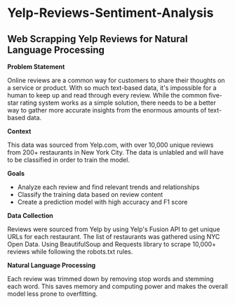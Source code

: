 # Yelp-Reviews-Sentiment-Analysis

## Web Scrapping Yelp Reviews for Natural Language Processing

**Problem Statement**

Online reviews are a common way for customers to share their thoughts on a service or product. With so much text-based data, it's impossible for a human to keep up and read through every review. While the common five-star rating system works as a simple solution, there needs to be a better way to gather more accurate insights from the enormous amounts of text-based data.

**Context**

This data was sourced from Yelp.com, with over 10,000 unique reviews from 200+ restaurants in New York City. The data is unlabled and will have to be classified in order to train the model.

**Goals**

* Analyze each review and find relevant trends and relationships
* Classify the training data based on review content
* Create a prediction model with high accuracy and F1 score

**Data Collection**

Reviews were sourced from Yelp by using Yelp's Fusion API to get unique URLs for each restaurant. The list of restaurants was gathered using NYC Open Data. Using BeautifulSoup and Requests library to scrape 10,000+ reviews while following the robots.txt rules.

**Natural Language Processing**

Each review was trimmed down by removing stop words and stemming each word. This saves memory and computing power and makes the overall model less prone to overfitting.

